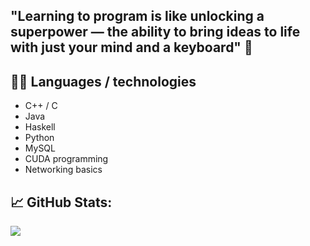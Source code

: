 ## "Learning to program is like unlocking a superpower — the ability to bring ideas to life with just your mind and a keyboard" 🔮

## 👩‍💻 Languages / technologies
- C++ / C
- Java
- Haskell
- Python
- MySQL
- CUDA programming
- Networking basics

## 📈 GitHub Stats:
![](https://github-readme-stats.vercel.app/api?username=HluBiic&show_icons=true&count_private=true&hide=prs&theme=radical)



<!--
**HluBiic/HluBiic** is a ✨ _special_ ✨ repository because its `README.md` (this file) appears on your GitHub profile.

Here are some ideas to get you started:

- 🔭 I’m currently working on ...
- 🌱 I’m currently learning ...
- 👯 I’m looking to collaborate on ...
- 🤔 I’m looking for help with ...
- 💬 Ask me about ...
- 📫 How to reach me: ...
- 😄 Pronouns: ...
- ⚡ Fun fact: ...

## Languages

- ![Python](https://img.shields.io/badge/Python-3776AB?style=flat&logo=python&logoColor=white)
- ![C++](https://img.shields.io/badge/C%2B%2B-00599C?style=flat&logo=c%2B%2B&logoColor=white)
- ![Java](https://img.shields.io/badge/Java-007396?style=flat&logo=java&logoColor=white)


-->
